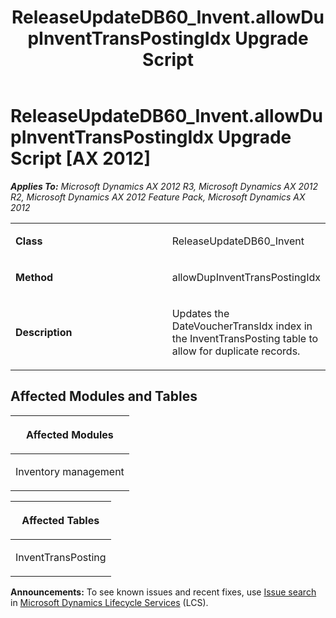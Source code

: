 ﻿---
title: ReleaseUpdateDB60_Invent.allowDupInventTransPostingIdx Upgrade Script
TOCTitle: ReleaseUpdateDB60_Invent.allowDupInventTransPostingIdx Upgrade Script
ms:assetid: 75b2e050-0912-3208-c671-09e7dae3bc04
ms:mtpsurl: https://msdn.microsoft.com/en-us/library/JJ719325(v=AX.60)
ms:contentKeyID: 49709117
ms.date: 05/18/2015
mtps_version: v=AX.60
---

# ReleaseUpdateDB60\_Invent.allowDupInventTransPostingIdx Upgrade Script [AX 2012]


_**Applies To:** Microsoft Dynamics AX 2012 R3, Microsoft Dynamics AX 2012 R2, Microsoft Dynamics AX 2012 Feature Pack, Microsoft Dynamics AX 2012_

<table>
<colgroup>
<col style="width: 50%" />
<col style="width: 50%" />
</colgroup>
<tbody>
<tr class="odd">
<td><p><strong>Class</strong></p></td>
<td><p>ReleaseUpdateDB60_Invent</p></td>
</tr>
<tr class="even">
<td><p><strong>Method</strong></p></td>
<td><p>allowDupInventTransPostingIdx</p></td>
</tr>
<tr class="odd">
<td><p><strong>Description</strong></p></td>
<td><p>Updates the DateVoucherTransIdx index in the InventTransPosting table to allow for duplicate records.</p></td>
</tr>
</tbody>
</table>


## Affected Modules and Tables

<table>
<colgroup>
<col style="width: 100%" />
</colgroup>
<thead>
<tr class="header">
<th><p>Affected Modules</p></th>
</tr>
</thead>
<tbody>
<tr class="odd">
<td><p>Inventory management</p></td>
</tr>
</tbody>
</table>


<table>
<colgroup>
<col style="width: 100%" />
</colgroup>
<thead>
<tr class="header">
<th><p>Affected Tables</p></th>
</tr>
</thead>
<tbody>
<tr class="odd">
<td><p>InventTransPosting</p></td>
</tr>
</tbody>
</table>

  
**Announcements:** To see known issues and recent fixes, use [Issue search](http://go.microsoft.com/fwlink/?linkid=389258) in [Microsoft Dynamics Lifecycle Services](http://go.microsoft.com/fwlink/?linkid=306505) (LCS).

